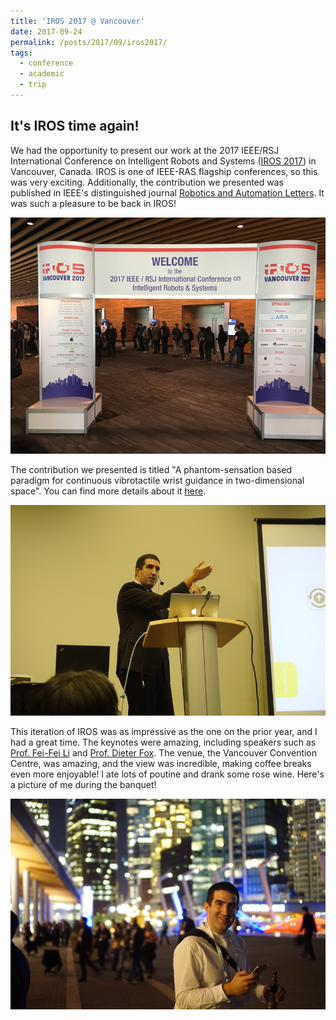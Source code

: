```yaml
---
title: 'IROS 2017 @ Vancouver'
date: 2017-09-24
permalink: /posts/2017/09/iros2017/
tags:
  - conference
  - academic
  - trip
---
```


It's IROS time again!
------

We had the opportunity to present our work at the 2017 IEEE/RSJ International Conference on Intelligent Robots and Systems ([IROS 2017](https://www.iros2017.org/)) in Vancouver, Canada. IROS is one of IEEE-RAS flagship conferences, so this was very exciting. Additionally, the contribution we presented was published in IEEE's distinguished journal [Robotics and Automation Letters](https://www.ieee-ras.org/publications/ra-l). It was such a pleasure to be back in IROS!

![At IROS!](/images/blog/2017/irosgate.jpg)

The contribution we presented is titled "A phantom-sensation based paradigm for continuous vibrotactile wrist guidance in two-dimensional space". You can find more details about it [here](/publications/2017-ral).

![Presenting](/images/blog/2017/presenting.jpg)

This iteration of IROS was as impressive as the one on the prior year, and I had a great time. The keynotes were amazing, including speakers such as [Prof. Fei-Fei Li](https://en.wikipedia.org/wiki/Fei-Fei_Li) and [Prof. Dieter Fox](https://homes.cs.washington.edu/~fox/). The venue, the Vancouver Convention Centre, was amazing, and the view was incredible, making coffee breaks even more enjoyable! I ate lots of poutine and drank some rose wine. Here's a picture of me during the banquet! 

![Banquet time](/images/vancouver.jpeg)



